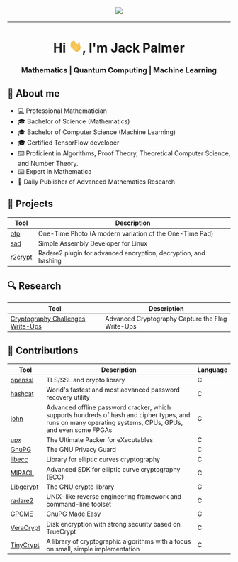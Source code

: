 <p align="center">
  <img src="https://github.com/thompsonemerson/thompsonemerson/raw/master/cover-thompson.png" height="200"/>
</p>
<hr>
<h1 align="center">Hi <img src="https://raw.githubusercontent.com/ABSphreak/ABSphreak/master/gifs/Hi.gif" width="30px">, I'm Jack Palmer</h1>
<h3 align="center">Mathematics | Quantum Computing | Machine Learning</h3>
<p align="center">

## 📖 About me

* 💻 Professional Mathematician
* 🎓 Bachelor of Science (Mathematics)
* 🎓 Bachelor of Computer Science (Machine Learning)
* 🎓 Certified TensorFlow developer
* ⌨️ Proficient in Algorithms, Proof Theory, Theoretical Computer Science, and Number Theory.
* ⌨️ Expert in Mathematica
* 📝 Daily Publisher of Advanced Mathematics Research

## 📂 Projects

| Tool       | Description                                                  |
|------------|--------------------------------------------------------------|
| [otp](https://github.com/gnisrever/otp) | One-Time Photo (A modern variation of the One-Time Pad) |
| [sad](https://github.com/gnisrever/sad)  | Simple Assembly Developer for Linux        |
| [r2crypt](https://github.com/gnisrever/r2crypt) | Radare2 plugin for advanced encryption, decryption, and hashing |

## 🔍 Research

| Tool       | Description                                                  |
|------------|--------------------------------------------------------------|
| [Cryptography Challenges Write-Ups](https://github.com/gnisrever/cryptography-write-ups)  | Advanced Cryptography Capture the Flag Write-Ups         |

## 🤝 Contributions

| Tool       | Description                                                  | Language |
|------------|--------------------------------------------------------------|----------|
| [openssl](https://github.com/gnisrever/openssl)  | TLS/SSL and crypto library | C |
| [hashcat](https://github.com/gnisrever/hashcat)  | World's fastest and most advanced password recovery utility | C |
| [john](https://github.com/gnisrever/john)  | Advanced offline password cracker, which supports hundreds of hash and cipher types, and runs on many operating systems, CPUs, GPUs, and even some FPGAs | C |
| [upx](https://github.com/gnisrever/upx)  | The Ultimate Packer for eXecutables | C |
| [GnuPG](https://github.com/gnisrever/gnupg)  | The GNU Privacy Guard | C |
| [libecc](https://github.com/gnisrever/libecc)  | Library for elliptic curves cryptography | C |
| [MIRACL](https://github.com/gnisrever/MIRACL)  | Advanced SDK for elliptic curve cryptography (ECC) | C |
| [Libgcrypt](https://github.com/gnisrever/libgcrypt)  | The GNU crypto library | C |
| [radare2](https://github.com/gnisrever/radare2) | UNIX-like reverse engineering framework and command-line toolset   | C |
| [GPGME](https://github.com/gnisrever/gpgme)  | GnuPG Made Easy | C |
| [VeraCrypt](https://github.com/gnisrever/VeraCrypt) | Disk encryption with strong security based on TrueCrypt | C |
| [TinyCrypt](https://github.com/gnisrever/tinycrypt)  | A library of cryptographic algorithms with a focus on small, simple implementation | C |

